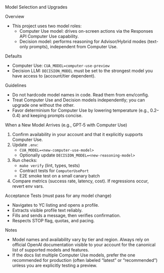 Model Selection and Upgrades

Overview
- This project uses two model roles:
  - Computer Use model: drives on-screen actions via the Responses API Computer Use capability.
  - Decision model: performs reasoning for Advisor/Hybrid modes (text-only prompts), independent from Computer Use.

Defaults
- Computer Use: `CUA_MODEL=computer-use-preview`
- Decision LLM: `DECISION_MODEL` must be set to the strongest model you have access to (account/tier dependent).

Guidelines
- Do not hardcode model names in code. Read them from env/config.
- Treat Computer Use and Decision models independently; you can upgrade one without the other.
- Favor determinism for Computer Use by lowering temperature (e.g., 0.2–0.4) and keeping prompts concise.

When a New Model Arrives (e.g., GPT‑5 with Computer Use)
1. Confirm availability in your account and that it explicitly supports Computer Use.
2. Update `.env`:
   - `CUA_MODEL=<new-computer-use-model>`
   - Optionally update `DECISION_MODEL=<new-reasoning-model>`
3. Run checks:
   - `make verify` (lint, types, tests)
   - Contract tests for `ComputerUsePort`
   - E2E smoke test on a small canary batch
4. Compare metrics (success rate, latency, cost). If regressions occur, revert env vars.

Acceptance Tests (must pass for any model change)
- Navigates to YC listing and opens a profile.
- Extracts visible profile text reliably.
- Fills and sends a message, then verifies confirmation.
- Respects STOP flag, quotas, and pacing.

Notes
- Model names and availability vary by tier and region. Always rely on official OpenAI documentation visible to your account for the canonical list of supported models and features.
- If the docs list multiple Computer Use models, prefer the one recommended for production (often labeled “latest” or “recommended”) unless you are explicitly testing a preview.

